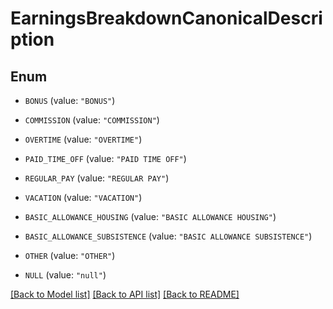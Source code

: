 # EarningsBreakdownCanonicalDescription

## Enum


* `BONUS` (value: `"BONUS"`)

* `COMMISSION` (value: `"COMMISSION"`)

* `OVERTIME` (value: `"OVERTIME"`)

* `PAID_TIME_OFF` (value: `"PAID TIME OFF"`)

* `REGULAR_PAY` (value: `"REGULAR PAY"`)

* `VACATION` (value: `"VACATION"`)

* `BASIC_ALLOWANCE_HOUSING` (value: `"BASIC ALLOWANCE HOUSING"`)

* `BASIC_ALLOWANCE_SUBSISTENCE` (value: `"BASIC ALLOWANCE SUBSISTENCE"`)

* `OTHER` (value: `"OTHER"`)

* `NULL` (value: `"null"`)


[[Back to Model list]](../README.md#documentation-for-models) [[Back to API list]](../README.md#documentation-for-api-endpoints) [[Back to README]](../README.md)


